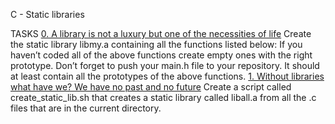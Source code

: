 C - Static libraries


TASKS
[0. A library is not a luxury but one of the necessities of life](libmy.a)
Create the static library libmy.a containing all the functions listed below:
If you haven’t coded all of the above functions create empty ones with the right prototype.
Don’t forget to push your main.h file to your repository. It should at least contain all the prototypes of the above functions.
[1. Without libraries what have we? We have no past and no future](create_static_lib.sh)
Create a script called create_static_lib.sh that creates a static library called liball.a from all the .c files that are in the current directory.

